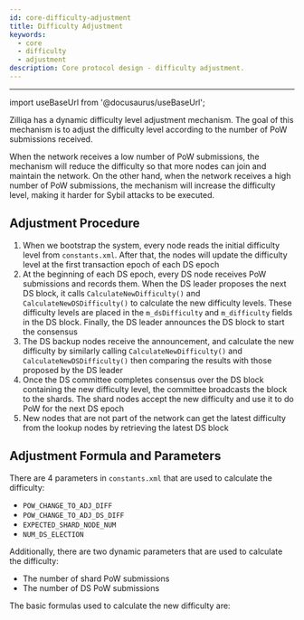 ```yaml
---
id: core-difficulty-adjustment
title: Difficulty Adjustment
keywords:
  - core
  - difficulty
  - adjustment
description: Core protocol design - difficulty adjustment.
---
```


---

import useBaseUrl from '@docusaurus/useBaseUrl';

Zilliqa has a dynamic difficulty level adjustment mechanism. The goal of this mechanism is to adjust the difficulty level according to the number of PoW submissions received.

When the network receives a low number of PoW submissions, the mechanism will reduce the difficulty so that more nodes can join and maintain the network. On the other hand, when the network receives a high number of PoW submissions, the mechanism will increase the difficulty level, making it harder for Sybil attacks to be executed.

## Adjustment Procedure

1. When we bootstrap the system, every node reads the initial difficulty level from `constants.xml`. After that, the nodes will update the difficulty level at the first transaction epoch of each DS epoch
1. At the beginning of each DS epoch, every DS node receives PoW submissions and records them. When the DS leader proposes the next DS block, it calls `CalculateNewDifficulty()` and `CalculateNewDSDifficulty()` to calculate the new difficulty levels. These difficulty levels are placed in the `m_dsDifficulty` and `m_difficulty` fields in the DS block. Finally, the DS leader announces the DS block to start the consensus
1. The DS backup nodes receive the announcement, and calculate the new difficulty by similarly calling `CalculateNewDifficulty()` and `CalculateNewDSDifficulty()` then comparing the results with those proposed by the DS leader
1. Once the DS committee completes consensus over the DS block containing the new difficulty level, the committee broadcasts the block to the shards. The shard nodes accept the new difficulty and use it to do PoW for the next DS epoch
1. New nodes that are not part of the network can get the latest difficulty from the lookup nodes by retrieving the latest DS block

## Adjustment Formula and Parameters

There are 4 parameters in `constants.xml` that are used to calculate the difficulty:

- `POW_CHANGE_TO_ADJ_DIFF`
- `POW_CHANGE_TO_ADJ_DS_DIFF`
- `EXPECTED_SHARD_NODE_NUM`
- `NUM_DS_ELECTION`

Additionally, there are two dynamic parameters that are used to calculate the difficulty:

- The number of shard PoW submissions
- The number of DS PoW submissions

The basic formulas used to calculate the new difficulty are:
